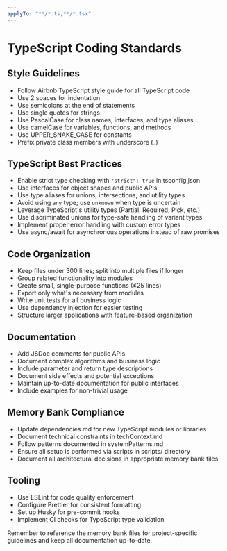 ```yaml
---
applyTo: "**/*.ts,**/*.tsx"
---
```

# TypeScript Coding Standards

## Style Guidelines

- Follow Airbnb TypeScript style guide for all TypeScript code
- Use 2 spaces for indentation
- Use semicolons at the end of statements
- Use single quotes for strings
- Use PascalCase for class names, interfaces, and type aliases
- Use camelCase for variables, functions, and methods
- Use UPPER_SNAKE_CASE for constants
- Prefix private class members with underscore (_)

## TypeScript Best Practices

- Enable strict type checking with `"strict": true` in tsconfig.json
- Use interfaces for object shapes and public APIs
- Use type aliases for unions, intersections, and utility types
- Avoid using `any` type; use `unknown` when type is uncertain
- Leverage TypeScript's utility types (Partial, Required, Pick, etc.)
- Use discriminated unions for type-safe handling of variant types
- Implement proper error handling with custom error types
- Use async/await for asynchronous operations instead of raw promises

## Code Organization

- Keep files under 300 lines; split into multiple files if longer
- Group related functionality into modules
- Create small, single-purpose functions (≤25 lines)
- Export only what's necessary from modules
- Write unit tests for all business logic
- Use dependency injection for easier testing
- Structure larger applications with feature-based organization

## Documentation

- Add JSDoc comments for public APIs
- Document complex algorithms and business logic
- Include parameter and return type descriptions
- Document side effects and potential exceptions
- Maintain up-to-date documentation for public interfaces
- Include examples for non-trivial usage

## Memory Bank Compliance

- Update dependencies.md for new TypeScript modules or libraries
- Document technical constraints in techContext.md
- Follow patterns documented in systemPatterns.md
- Ensure all setup is performed via scripts in scripts/ directory
- Document all architectural decisions in appropriate memory bank files

## Tooling

- Use ESLint for code quality enforcement
- Configure Prettier for consistent formatting
- Set up Husky for pre-commit hooks
- Implement CI checks for TypeScript type validation

Remember to reference the memory bank files for project-specific guidelines and keep all documentation up-to-date.
